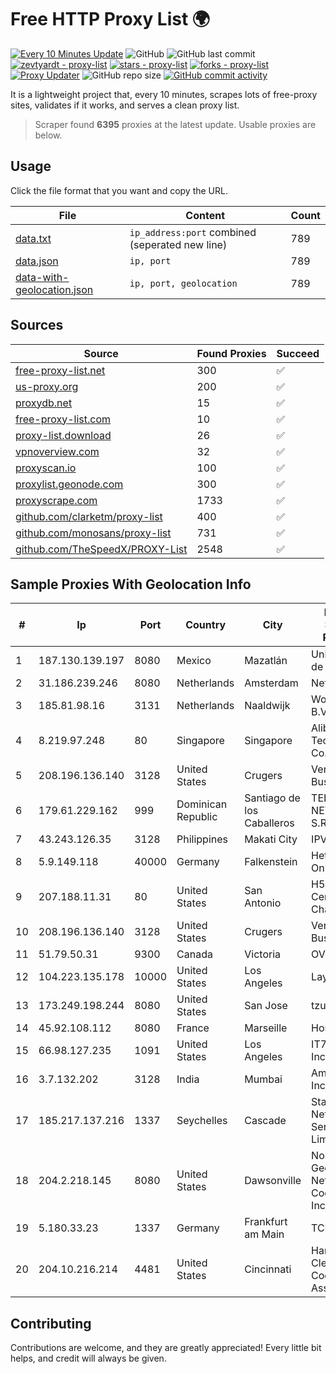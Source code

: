 
# Free HTTP Proxy List 🌍

[![Every 10 Minutes Update](https://github.com/mertguvencli/http-proxy-list/actions/workflows/main.yml/badge.svg?branch=main)](https://github.com/mertguvencli/http-proxy-list/actions/workflows/main.yml)
![GitHub](https://img.shields.io/github/license/mertguvencli/http-proxy-list)
![GitHub last commit](https://img.shields.io/github/last-commit/mertguvencli/http-proxy-list)
[![zevtyardt - proxy-list](https://img.shields.io/static/v1?label=zevtyardt&message=proxy-list&color=blue&logo=github)](https://github.com/zevtyardt/proxy-list "Go to GitHub repo")
[![stars - proxy-list](https://img.shields.io/github/stars/zevtyardt/proxy-list?style=social)](https://github.com/zevtyardt/proxy-list)
[![forks - proxy-list](https://img.shields.io/github/forks/zevtyardt/proxy-list?style=social)](https://github.com/zevtyardt/proxy-list)
[![Proxy Updater](https://github.com/zevtyardt/proxy-list/workflows/Proxy%20Updater/badge.svg)](https://github.com/zevtyardt/proxy-list/actions?query=workflow:"Proxy+Updater")
![GitHub repo size](https://img.shields.io/github/repo-size/zevtyardt/proxy-list)
[![GitHub commit activity](https://img.shields.io/github/commit-activity/m/zevtyardt/proxy-list?logo=commits)](https://github.com/zevtyardt/proxy-list/commits/main)

It is a lightweight project that, every 10 minutes, scrapes lots of free-proxy sites, validates if it works, and serves a clean proxy list.

> Scraper found **6395** proxies at the latest update. Usable proxies are below.

## Usage

Click the file format that you want and copy the URL.

|File|Content|Count|
|----|-------|-----|
|[data.txt](https://raw.githubusercontent.com/mertguvencli/http-proxy-list/main/proxy-list/data.txt)|`ip_address:port` combined (seperated new line)|789|
|[data.json](https://raw.githubusercontent.com/mertguvencli/http-proxy-list/main/proxy-list/data.json)|`ip, port`|789|
|[data-with-geolocation.json](https://raw.githubusercontent.com/mertguvencli/http-proxy-list/main/proxy-list/data-with-geolocation.json)|`ip, port, geolocation`|789|

## Sources

|Source|Found Proxies|Succeed|
|------|-------------|-------|
|[free-proxy-list.net](https://free-proxy-list.net)|300|✅|
|[us-proxy.org](https://www.us-proxy.org)|200|✅|
|[proxydb.net](http://proxydb.net)|15|✅|
|[free-proxy-list.com](https://free-proxy-list.com/?page=&port=&type%5B%5D=http&type%5B%5D=https&up_time=0&search=Search)|10|✅|
|[proxy-list.download](https://www.proxy-list.download/HTTP)|26|✅|
|[vpnoverview.com](https://vpnoverview.com/privacy/anonymous-browsing/free-proxy-servers)|32|✅|
|[proxyscan.io](https://www.proxyscan.io)|100|✅|
|[proxylist.geonode.com](https://proxylist.geonode.com/api/proxy-list?limit=300&page=1&sort_by=lastChecked&sort_type=desc&protocols=http,https)|300|✅|
|[proxyscrape.com](https://api.proxyscrape.com/v2/?request=displayproxies&protocol=http&timeout=10000&country=all&ssl=all&anonymity=all)|1733|✅|
|[github.com/clarketm/proxy-list](https://raw.githubusercontent.com/clarketm/proxy-list/master/proxy-list-raw.txt)|400|✅|
|[github.com/monosans/proxy-list](https://raw.githubusercontent.com/monosans/proxy-list/main/proxies/http.txt)|731|✅|
|[github.com/TheSpeedX/PROXY-List](https://raw.githubusercontent.com/TheSpeedX/PROXY-List/master/http.txt)|2548|✅|


## Sample Proxies With Geolocation Info

|#|Ip|Port|Country|City|Internet Service Provider|
|-|--|----|-------|----|-------------------------|
|1|187.130.139.197|8080|Mexico|Mazatlán|Uninet S.A. de C.V.|
|2|31.186.239.246|8080|Netherlands|Amsterdam|NetSkope Inc|
|3|185.81.98.16|3131|Netherlands|Naaldwijk|WorldStream B.V.|
|4|8.219.97.248|80|Singapore|Singapore|Alibaba (US) Technology Co., Ltd.|
|5|208.196.136.140|3128|United States|Crugers|Verizon Business|
|6|179.61.229.162|999|Dominican Republic|Santiago de los Caballeros|TELERY NETWORKS, S.R.L|
|7|43.243.126.35|3128|Philippines|Makati City|IPVG|
|8|5.9.149.118|40000|Germany|Falkenstein|Hetzner Online GmbH|
|9|207.188.11.31|80|United States|San Antonio|H5 Data Centers - Chandler LLC|
|10|208.196.136.140|3128|United States|Crugers|Verizon Business|
|11|51.79.50.31|9300|Canada|Victoria|OVH SAS|
|12|104.223.135.178|10000|United States|Los Angeles|LayerHost|
|13|173.249.198.244|8080|United States|San Jose|tzulo, inc.|
|14|45.92.108.112|8080|France|Marseille|Hosteur SAS|
|15|66.98.127.235|1091|United States|Los Angeles|IT7 Networks Inc|
|16|3.7.132.202|3128|India|Mumbai|Amazon.com, Inc.|
|17|185.217.137.216|1337|Seychelles|Cascade|Stallion Network Services Limited|
|18|204.2.218.145|8080|United States|Dawsonville|North Georgia Network Cooperative, Inc.|
|19|5.180.33.23|1337|Germany|Frankfurt am Main|TCK OOO|
|20|204.10.216.214|4481|United States|Cincinnati|Hamilton-Clermont Cooperative Assn.|



## Contributing

Contributions are welcome, and they are greatly appreciated! Every
little bit helps, and credit will always be given.

